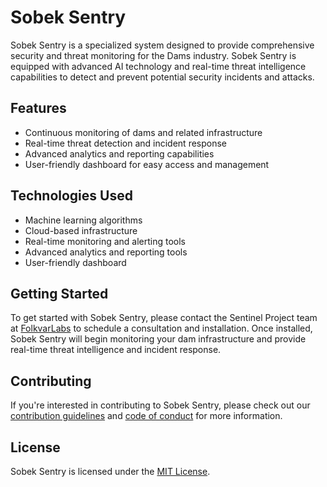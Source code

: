 # Sobek Sentry

Sobek Sentry is a specialized system designed to provide comprehensive security and threat monitoring for the Dams industry. Sobek Sentry is equipped with advanced AI technology and real-time threat intelligence capabilities to detect and prevent potential security incidents and attacks. 

## Features

- Continuous monitoring of dams and related infrastructure
- Real-time threat detection and incident response
- Advanced analytics and reporting capabilities
- User-friendly dashboard for easy access and management

## Technologies Used

- Machine learning algorithms
- Cloud-based infrastructure
- Real-time monitoring and alerting tools
- Advanced analytics and reporting tools
- User-friendly dashboard

## Getting Started

To get started with Sobek Sentry, please contact the Sentinel Project team at [FolkvarLabs]() to schedule a consultation and installation. Once installed, Sobek Sentry will begin monitoring your dam infrastructure and provide real-time threat intelligence and incident response.

## Contributing

If you're interested in contributing to Sobek Sentry, please check out our [contribution guidelines]() and [code of conduct]() for more information.

## License

Sobek Sentry is licensed under the [MIT License]().
